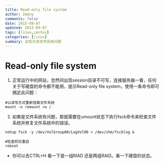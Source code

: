 ```yaml
---
title: Read-only file system
author: Zeeny
comments: false
date: 2015-09-07
updated: 2015-09-07
tags: [linux,centos]
categories: [linux]
summary: 出现只读文件系统问题
---
```


# Read-only file system

1. 正常运行中的网站，忽然间出现session目录不可写，连接服务器一看，任何关于写硬盘的命令都不能用，提示Read-only file system，使用一条命令即可搞定此问题：

```
#以读写方式重新挂载文件系统
mount -o remount rw /  
```

2. 如果是文件系统有问题，那就需要在umount状态下执行fsck命令来检查文件系统并修复文件系统中的错误。

```
nohup fsck -y /dev/VolGroup00/LogVol00 > /dev/shm/fscklog &  

#检查好后重启  
reboot
```

* 你可以去CTRL+H 看一下是一组RIAD 还是两组RAID。看一下硬盘的状态。
